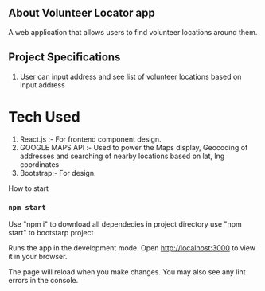 ## About Volunteer Locator app

A web application that allows users to find volunteer locations around them.

## Project Specifications

1. User can input address and see list of volunteer locations based on input address

# Tech Used

1. React.js :- For frontend component design.
2. GOOGLE MAPS API :- Used to power the Maps display, Geocoding of addresses and searching of nearby locations based on lat, lng coordinates
3. Bootstrap:- For design.

How to start

### `npm start`

Use "npm i" to download all dependecies in project directory
use "npm start" to bootstarp project

Runs the app in the development mode.
Open [http://localhost:3000](http://localhost:3000) to view it in your browser.

The page will reload when you make changes.
You may also see any lint errors in the console.
